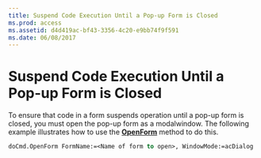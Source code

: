 ```yaml
---
title: Suspend Code Execution Until a Pop-up Form is Closed
ms.prod: access
ms.assetid: d4d419ac-bf43-3356-4c20-e9bb74f9f591
ms.date: 06/08/2017
---
```



# Suspend Code Execution Until a Pop-up Form is Closed

To ensure that code in a form suspends operation until a pop-up form is closed, you must open the pop-up form as a modalwindow. The following example illustrates how to use the  **[OpenForm](../../../api/Access.DoCmd.OpenForm.md)** method to do this.


```vb
doCmd.OpenForm FormName:=<Name of form to open>, WindowMode:=acDialog
```


